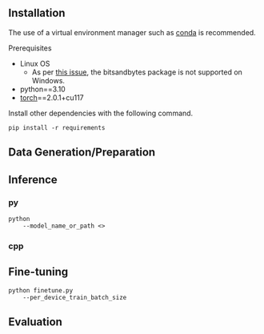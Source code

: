 ## Installation

The use of a virtual environment manager such as [conda](https://conda.io/projects/conda/en/latest/index.html) is recommended.

Prerequisites
- Linux OS
  - As per [this issue](https://github.com/TimDettmers/bitsandbytes/issues/30), the bitsandbytes package is not supported on Windows.
- python==3.10
- [torch](https://pytorch.org/get-started/locally/)==2.0.1+cu117

Install other dependencies with the following command.

```
pip install -r requirements
```

## Data Generation/Preparation

## Inference

### py

```
python
    --model_name_or_path <>

```

### cpp

## Fine-tuning



```
python finetune.py
    --per_device_train_batch_size
```

## Evaluation
